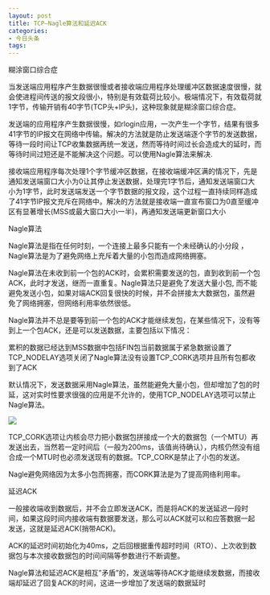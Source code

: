 ```yaml
---
layout: post
title: TCP—Nagle算法和延迟ACK
categories:
- 今日头条
tags:
---
```

糊涂窗口综合症

当发送端应用程序产生数据很慢或者接收端应用程序处理缓冲区数据速度很慢，就会使进程间传送的报文段很小，特别是有效载荷比较小。极端情况下，有效载荷就1字节，传输开销有40字节(TCP头+IP头)，这种现象就是糊涂窗口综合症。

发送端的应用程序产生数据很慢，如rlogin应用，一次产生一个字节，结果有很多41字节的IP报文在网络中传输。解决的方法就是防止发送端逐个字节的发送数据，等待一段时间让TCP收集数据再统一发送，然而等待时间过长会造成大的延时，而等待时间过短还是不能解决这个问题。可以使用Nagle算法来解决.

接收端应用程序每次处理1个字节缓冲区数据，在接收端缓冲区满的情况下，先是通知发送端窗口大小为0让其停止发送数据，处理完1字节后，通知发送端窗口大小为1字节，此时发送端发送一个字节数据的报文段，这个过程一直持续同样造成了41字节IP报文充斥在网络中。解决的方法就是接收端一直宣布窗口为0直至缓冲区有显著增长(MSS或最大窗口大小一半)，再通知发送端更新窗口大小

Nagle算法

Nagle算法是指在任何时刻，一个连接上最多只能有一个未经确认的小分段 ，Nagle算法是为了避免网络上充斥着大量的小包而造成网络拥塞。

Nagle算法在未收到前一个包的ACK时，会累积需要发送的包，直到收到前一个包ACK，此时才发送，继而一直重复。Nagle算法只是避免了发送大量小包, 而不能避免发送小包，如果对端ACK回复很快的时候，并不会拼接太大数据包，虽然避免了网络拥塞，但网络利用率依然很低。

Nagle算法并不总是要等到前一个包的ACK才能继续发包，在某些情况下，没有等到上一个包ACK，还是可以发送数据，主要包括以下情况：

累积的数据已经达到MSS数据中包括FIN包当前数据属于紧急数据设置了TCP_NODELAY选项关闭了Nagle算法没有设置TCP_CORK选项并且所有包都收到了ACK

默认情况下，发送数据采用Nagle算法，虽然能避免大量小包，但却增加了包的时延，这对实时性要求很强的应用是不允许的，使用TCP_NODELAY选项可以禁止Nagle算法。

![](http://p1.pstatp.com/large/3230005dfbe0ea142b6)

TCP_CORK选项让内核会尽力把小数据包拼接成一个大的数据包（一个MTU）再发送出去，当然若一定时间后（一般为200ms，该值尚待确认），内核仍然没有组合成一个MTU时也必须发送现有的数据。TCP_CORK是禁止了小包的发送。

Nagle避免网络因为太多小包而拥塞，而CORK算法是为了提高网络利用率。

延迟ACK

一般接收端收到数据后，并不会立即发送ACK，而是将ACK的发送延迟一段时间，如果这段时间内接收端有数据要发送，那么可以ACK就可以和应答数据一起发送，这就是延迟ACK(捎带ACK)。

ACK的延迟时间初始化为40ms，之后回根据重传超时时间（RTO）、上次收到数据包与本次接收数据包的时间间隔等参数进行不断调整。

Nagle算法和延迟ACK是相互”矛盾”的，发送端等待ACK才能继续发数据，而接收端却延迟了回复ACK的时间，这进一步增加了发送端的数据延时